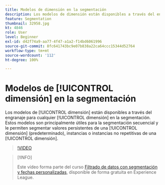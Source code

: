```yaml
---
title: Modelos de dimensión en la segmentación
description: Los modelos de dimensión están disponibles a través del engranaje para cualquier dimensión en la segmentación. Estos modelos son principalmente útiles para la segmentación secuencial y le permiten segmentar valores persistentes de una dimensión (predeterminado), instancias o instancias no repetitivas de una dimensión.
feature: Segmentation
thumbnail: 32958.jpg
kt: 4846
role: User
level: Beginner
exl-id: d42f74a9-aa77-4f47-a1a2-f14bd6061996
source-git-commit: 8fc641743bc9e07b838a22ca64ccc15344d52764
workflow-type: tm+mt
source-wordcount: '112'
ht-degree: 100%

---
```


# Modelos de [!UICONTROL dimensión] en la segmentación

Los modelos de [!UICONTROL dimensión] están disponibles a través del engranaje para cualquier [!UICONTROL dimensión] en la segmentación. Estos modelos son principalmente útiles para la segmentación secuencial y le permiten segmentar valores persistentes de una [!UICONTROL dimensión] (predeterminado), instancias o instancias no repetitivas de una [!UICONTROL dimensión].

>[!VIDEO](https://video.tv.adobe.com/v/32958/?quality=12&learn=on)

>[!INFO]
>
> Este vídeo forma parte del curso [Filtrado de datos con segmentación y fechas personalizadas](https://experienceleague.adobe.com/?recommended=Analytics-U-1-2021.1.filterdata&amp;lang=es), disponible de forma gratuita en Experience League.
